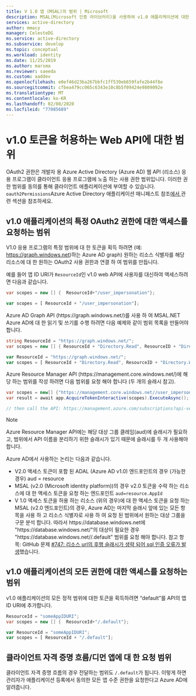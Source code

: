 ```yaml
---
title: V 1.0 앱 (MSAL)의 범위 | Microsoft
description: MSAL(Microsoft 인증 라이브러리)을 사용하여 v1.0 애플리케이션에 대한 범위를 알아봅니다.
services: active-directory
author: mmacy
manager: CelesteDG
ms.service: active-directory
ms.subservice: develop
ms.topic: conceptual
ms.workload: identity
ms.date: 11/25/2019
ms.author: marsma
ms.reviewer: saeeda
ms.custom: aaddev
ms.openlocfilehash: e0ef46d23ba267bbfc1ff539eb659fafe2b44f8e
ms.sourcegitcommit: cfbea479cc065c6343e10c8b5f09424e9809092e
ms.translationtype: MT
ms.contentlocale: ko-KR
ms.lasthandoff: 02/08/2020
ms.locfileid: "77085689"
---
```

# <a name="scopes-for-a-web-api-accepting-v10-tokens"></a>v1.0 토큰을 허용하는 Web API에 대한 범위

OAuth2 권한은 개발자 용 Azure Active Directory (Azure AD) 웹 API (리소스) 응용 프로그램이 클라이언트 응용 프로그램에 노출 하는 사용 권한 범위입니다. 이러한 권한 범위를 동의를 통해 클라이언트 애플리케이션에 부여할 수 있습니다. `oauth2Permissions`Azure Active Directory 애플리케이션 매니페스트 참조[에서 ](reference-app-manifest.md#manifest-reference) 관련 섹션을 참조하세요.

## <a name="scopes-to-request-access-to-specific-oauth2-permissions-of-a-v10-application"></a>v1.0 애플리케이션의 특정 OAuth2 권한에 대한 액세스를 요청하는 범위

V1.0 응용 프로그램의 특정 범위에 대 한 토큰을 획득 하려면 (예: https://graph.windows.net)하는 Azure AD graph) 원하는 리소스 식별자를 해당 리소스에 대 한 원하는 OAuth2 사용 권한과 연결 하 여 범위를 만듭니다.

예를 들어 앱 ID URI가 `ResourceId`인 v1.0 web API에 사용자를 대신하여 액세스하려면 다음과 같습니다.

```csharp
var scopes = new [] {  ResourceId+"/user_impersonation"};
```

```javascript
var scopes = [ ResourceId + "/user_impersonation"];
```

Azure AD Graph API (https:\//graph.windows.net/)를 사용 하 여 MSAL.NET Azure AD에 대 한 읽기 및 쓰기를 수행 하려면 다음 예제와 같이 범위 목록을 만들어야 합니다.

```csharp
string ResourceId = "https://graph.windows.net/";
var scopes = new [] { ResourceId + "Directory.Read", ResourceID + "Directory.Write"}
```

```javascript
var ResourceId = "https://graph.windows.net/";
var scopes = [ ResourceId + "Directory.Read", ResourceID + "Directory.Write"];
```

Azure Resource Manager API (https:\//management.core.windows.net/)에 해당 하는 범위를 작성 하려면 다음 범위를 요청 해야 합니다 (두 개의 슬래시 참고).

```csharp
var scopes = new[] {"https://management.core.windows.net//user_impersonation"};
var result = await app.AcquireTokenInteractive(scopes).ExecuteAsync();

// then call the API: https://management.azure.com/subscriptions?api-version=2016-09-01
```

> [!NOTE]
> Azure Resource Manager API에는 해당 대상 그룹 클레임(aud)에 슬래시가 필요하고, 범위에서 API 이름을 분리하기 위한 슬래시가 있기 때문에 슬래시를 두 개 사용해야 합니다.

Azure AD에서 사용하는 논리는 다음과 같습니다.

- V2.0 액세스 토큰이 포함 된 ADAL (Azure AD v1.0) 엔드포인트의 경우 (가능한 경우) aud = resource
- MSAL (v2.0 (Microsoft identity platform))의 경우 v2.0 토큰을 수락 하는 리소스에 대 한 액세스 토큰을 요청 하는 엔드포인트 `aud=resource.AppId`
- V 1.0 액세스 토큰을 허용 하는 리소스 (위의 경우)에 대 한 액세스 토큰을 요청 하는 MSAL (v2.0 엔드포인트)의 경우, Azure AD는 마지막 슬래시 앞에 있는 모든 항목을 사용 하 고 리소스 식별자로 사용 하 여 요청 된 범위에서 원하는 대상 그룹을 구문 분석 합니다. 따라서 https:\//database.windows.net에 "https:\//database.windows.net/"의 대상이 필요한 경우 "https:\//database.windows.net//.default" 범위를 요청 해야 합니다. 참고 항목: GitHub 문제 [#747: 리소스 url의 후행 슬래시가 생략 되어 sql 인증 오류가 발생](https://github.com/AzureAD/microsoft-authentication-library-for-dotnet/issues/747)했습니다.

## <a name="scopes-to-request-access-to-all-the-permissions-of-a-v10-application"></a>v1.0 애플리케이션의 모든 권한에 대한 액세스를 요청하는 범위

v1.0 애플리케이션의 모든 정적 범위에 대한 토큰을 획득하려면 “default”를 API의 앱 ID URI에 추가합니다.

```csharp
ResourceId = "someAppIDURI";
var scopes = new [] {  ResourceId+"/.default"};
```

```javascript
var ResourceId = "someAppIDURI";
var scopes = [ ResourceId + "/.default"];
```

## <a name="scopes-to-request-for-a-client-credential-flowdaemon-app"></a>클라이언트 자격 증명 흐름/디먼 앱에 대 한 요청 범위

클라이언트 자격 증명 흐름의 경우 전달하는 범위도 `/.default`가 됩니다. 이렇게 하면 관리자가 애플리케이션 등록에서 동의한 모든 앱 수준 권한을 요청한다고 Azure AD에 알려줍니다.
